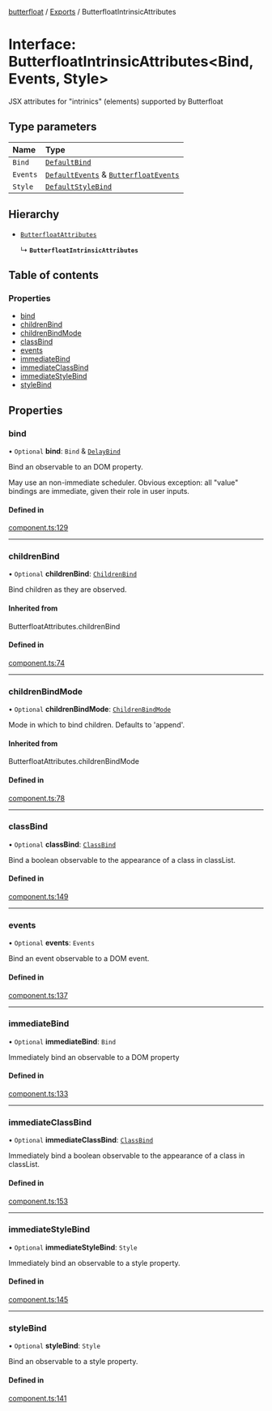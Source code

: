 [butterfloat](../README.md) / [Exports](../modules.md) / ButterfloatIntrinsicAttributes

# Interface: ButterfloatIntrinsicAttributes\<Bind, Events, Style\>

JSX attributes for "intrinics" (elements) supported by Butterfloat

## Type parameters

| Name | Type |
| :------ | :------ |
| `Bind` | [`DefaultBind`](../modules.md#defaultbind) |
| `Events` | [`DefaultEvents`](../modules.md#defaultevents) & [`ButterfloatEvents`](ButterfloatEvents.md) |
| `Style` | [`DefaultStyleBind`](../modules.md#defaultstylebind) |

## Hierarchy

- [`ButterfloatAttributes`](../modules.md#butterfloatattributes)

  ↳ **`ButterfloatIntrinsicAttributes`**

## Table of contents

### Properties

- [bind](ButterfloatIntrinsicAttributes.md#bind)
- [childrenBind](ButterfloatIntrinsicAttributes.md#childrenbind)
- [childrenBindMode](ButterfloatIntrinsicAttributes.md#childrenbindmode)
- [classBind](ButterfloatIntrinsicAttributes.md#classbind)
- [events](ButterfloatIntrinsicAttributes.md#events)
- [immediateBind](ButterfloatIntrinsicAttributes.md#immediatebind)
- [immediateClassBind](ButterfloatIntrinsicAttributes.md#immediateclassbind)
- [immediateStyleBind](ButterfloatIntrinsicAttributes.md#immediatestylebind)
- [styleBind](ButterfloatIntrinsicAttributes.md#stylebind)

## Properties

### bind

• `Optional` **bind**: `Bind` & [`DelayBind`](DelayBind.md)

Bind an observable to an DOM property.

May use an non-immediate scheduler. Obvious exception: all "value" bindings are immediate, given their role in user inputs.

#### Defined in

[component.ts:129](https://github.com/WorldMaker/butterfloat/blob/0fc9e0b/component.ts#L129)

___

### childrenBind

• `Optional` **childrenBind**: [`ChildrenBind`](../modules.md#childrenbind)

Bind children as they are observed.

#### Inherited from

ButterfloatAttributes.childrenBind

#### Defined in

[component.ts:74](https://github.com/WorldMaker/butterfloat/blob/0fc9e0b/component.ts#L74)

___

### childrenBindMode

• `Optional` **childrenBindMode**: [`ChildrenBindMode`](../modules.md#childrenbindmode)

Mode in which to bind children. Defaults to 'append'.

#### Inherited from

ButterfloatAttributes.childrenBindMode

#### Defined in

[component.ts:78](https://github.com/WorldMaker/butterfloat/blob/0fc9e0b/component.ts#L78)

___

### classBind

• `Optional` **classBind**: [`ClassBind`](../modules.md#classbind)

Bind a boolean observable to the appearance of a class in classList.

#### Defined in

[component.ts:149](https://github.com/WorldMaker/butterfloat/blob/0fc9e0b/component.ts#L149)

___

### events

• `Optional` **events**: `Events`

Bind an event observable to a DOM event.

#### Defined in

[component.ts:137](https://github.com/WorldMaker/butterfloat/blob/0fc9e0b/component.ts#L137)

___

### immediateBind

• `Optional` **immediateBind**: `Bind`

Immediately bind an observable to a DOM property

#### Defined in

[component.ts:133](https://github.com/WorldMaker/butterfloat/blob/0fc9e0b/component.ts#L133)

___

### immediateClassBind

• `Optional` **immediateClassBind**: [`ClassBind`](../modules.md#classbind)

Immediately bind a boolean observable to the appearance of a class in classList.

#### Defined in

[component.ts:153](https://github.com/WorldMaker/butterfloat/blob/0fc9e0b/component.ts#L153)

___

### immediateStyleBind

• `Optional` **immediateStyleBind**: `Style`

Immediately bind an observable to a style property.

#### Defined in

[component.ts:145](https://github.com/WorldMaker/butterfloat/blob/0fc9e0b/component.ts#L145)

___

### styleBind

• `Optional` **styleBind**: `Style`

Bind an observable to a style property.

#### Defined in

[component.ts:141](https://github.com/WorldMaker/butterfloat/blob/0fc9e0b/component.ts#L141)

